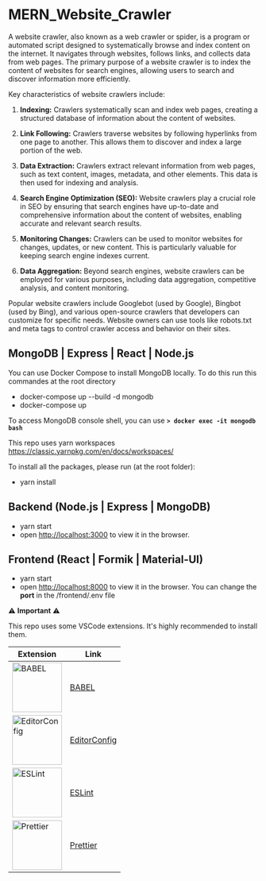 # MERN_Website_Crawler
A website crawler, also known as a web crawler or spider, is a program or automated script designed to systematically browse and index content on the internet. It navigates through websites, follows links, and collects data from web pages. The primary purpose of a website crawler is to index the content of websites for search engines, allowing users to search and discover information more efficiently.

Key characteristics of website crawlers include:

1. **Indexing:** Crawlers systematically scan and index web pages, creating a structured database of information about the content of websites.

2. **Link Following:** Crawlers traverse websites by following hyperlinks from one page to another. This allows them to discover and index a large portion of the web.

3. **Data Extraction:** Crawlers extract relevant information from web pages, such as text content, images, metadata, and other elements. This data is then used for indexing and analysis.

4. **Search Engine Optimization (SEO):** Website crawlers play a crucial role in SEO by ensuring that search engines have up-to-date and comprehensive information about the content of websites, enabling accurate and relevant search results.

5. **Monitoring Changes:** Crawlers can be used to monitor websites for changes, updates, or new content. This is particularly valuable for keeping search engine indexes current.

6. **Data Aggregation:** Beyond search engines, website crawlers can be employed for various purposes, including data aggregation, competitive analysis, and content monitoring.

Popular website crawlers include Googlebot (used by Google), Bingbot (used by Bing), and various open-source crawlers that developers can customize for specific needs. Website owners can use tools like robots.txt and meta tags to control crawler access and behavior on their sites.
## MongoDB | Express | React | Node.js

You can use Docker Compose to install MongoDB locally.
To do this run this commandes at the root directory

- docker-compose up --build -d mongodb
- docker-compose up

To access MongoDB console shell, you can use **`> docker exec -it mongodb bash`**

This repo uses yarn workspaces
https://classic.yarnpkg.com/en/docs/workspaces/

To install all the packages, please run (at the root folder):

- yarn install

## Backend (Node.js | Express | MongoDB)

- yarn start
- open [http://localhost:3000](http://localhost:3000) to view it in the browser.

## Frontend (React | Formik | Material-UI)

- yarn start
- open [http://localhost:8000](http://localhost:8000) to view it in the browser. You can change the **port** in the /frontend/.env file


:warning: 	__**Important**__ :warning:

This repo uses some VSCode extensions. It's highly recommended to install them.

| Extension | Link |
|-----------|------|
| <img src="https://github.com/wassim-azirar/mern/blob/master/images/babel.svg" alt="BABEL" width="100"/> | [BABEL](https://marketplace.visualstudio.com/items?itemName=mgmcdermott.vscode-language-babel) |
| <img src="https://github.com/wassim-azirar/mern/blob/master/images/editorconfig.png" alt="EditorConfig" width="100"/> | [EditorConfig](https://marketplace.visualstudio.com/items?itemName=EditorConfig.EditorConfig) |
| <img src="https://github.com/wassim-azirar/mern/blob/master/images/eslint.svg" alt="ESLint" width="100"/> | [ESLint](https://marketplace.visualstudio.com/items?itemName=dbaeumer.vscode-eslint) |
| <img src="https://github.com/wassim-azirar/mern/blob/master/images/prettier.png" alt="Prettier" width="100"/> | [Prettier](https://marketplace.visualstudio.com/items?itemName=esbenp.prettier-vscode) |
